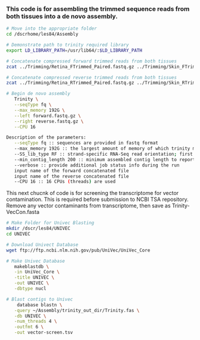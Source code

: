 ### This code is for assembling the trimmed sequence reads from both tissues into a de novo assembly. 

```bash
# Move into the appropriate folder
cd /dscrhome/les84/Assembly

# Demonstrate path to trinity required library
export LD_LIBRARY_PATH=/usr/lib64/:$LD_LIBRARY_PATH

# Concatenate compressed forward trimmed reads from both tissues
zcat ../Trimming/Retina_FTrimmed_Paired.fastq.gz ../Trimming/Skin_FTrimmed_Paired.fastq.gz | gzip > forward.fastq.gzecho "Finished concatenating Forward files"

# Concatenate compressed reverse trimmed reads from both tissues
zcat ../Trimming/Retina_RTrimmed_Paired.fastq.gz ../Trimming/Skin_RTrimmed_Paired.fastq.gz | gzip > reverse.fastq.gzecho "Finished concatenating Reverse files"

# Begin de novo assembly
   Trinity \
   --seqType fq \
   --max_memory 192G \
   --left forward.fastq.gz \
   --right reverse.fastq.gz \
   --CPU 16

Description of the parameters:
   --seqType fq :: sequences are provided in fastq format
   --max_memory 192G :: the largest amount of memory of which trinity may take advantage
   --SS_lib_type RF :: strand-specific RNA-Seq read orientation; first read (/1) of fragment pair is sequenced as anti-sense (reverse(R)), and second read (/2) is in the sense strand (forward(F)); known from sequencing method
   --min_contig_length 200 :: minimum assembled contig length to report
   --verbose :: provide additional job status info during the run
   input name of the forward concatenated file
   input name of the reverse concatenated file
   --CPU 16 :: 16 CPUs (threads) are used
```
   
This next chucnk of code is for screening the transcriptome for vector contamination. This is required before submission to NCBI TSA repository. Remove any vector contaminants from transcriptome, then save as Trinity-VecCon.fasta

```bash
# Make Folder for Univec Blasting
mkdir /dscr/les84/UNIVEC
cd UNIVEC

# Download Univect Database 
wget ftp://ftp.ncbi.nlm.nih.gov/pub/UniVec/UniVec_Core

# Make Univec Database   
   makeblastdb \
   -in UniVec_Core \
   -title UNIVEC \
   -out UNIVEC \
   -dbtype nucl

# Blast contigs to Univec
    database blastn \
   -query ~/Assembly/trinity_out_dir/Trinity.fas \
   -db UNIVEC \
   -num_threads 4 \
   -outfmt 6 \
   -out vector-screen.tsv
```
